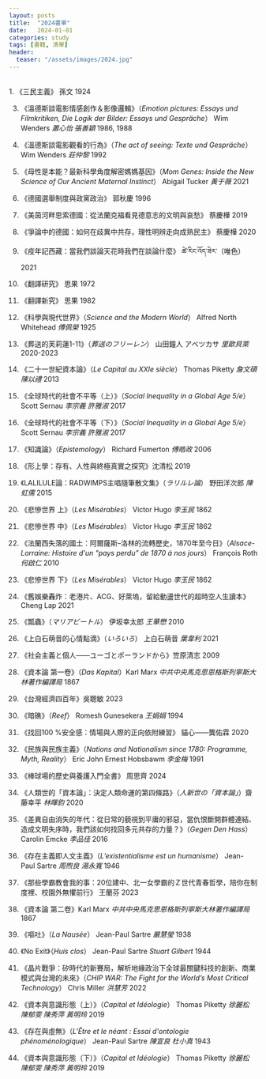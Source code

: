 ```yaml
---
layout: posts
title:  "2024書單"
date:   2024-01-01
categories: study
tags: [書籍, 清單]
header: 
  teaser: "/assets/images/2024.jpg"
---
```

<br>
1.  《三民主義》 孫文 1924
  
3.  《溫德斯談電影情感創作＆影像邏輯》（_Emotion pictures: Essays und Filmkritiken, Die Logik der Bilder: Essays und Gespräche_） Wim Wenders _蕭心怡 張善穎_ 1986, 1988
  
5.  《溫德斯談電影觀看的行為》（_The act of seeing: Texte und Gespräche_） Wim Wenders _莊仲黎_ 1992
  
7.  《母性是本能？最新科學角度解密媽媽基因》（_Mom Genes: Inside the New Science of Our Ancient Maternal Instinct_） Abigail Tucker _黃于薇_ 2021
  
9.  《德國選舉制度與政黨政治》 郭秋慶 1996
  
11.  《美茵河畔思索德國：從法蘭克福看見德意志的文明與哀愁》 蔡慶樺 2019
  
13.  《爭論中的德國：如何在歧異中共存，理性明辨走向成熟民主》 蔡慶樺 2020
  
15.  《疫年記西藏：當我們談論天花時我們在談論什麼》 ཚེ་རིང་འོད་ཟེར་（唯色） 2021
  
17.  《翻譯研究》 思果 1972
  
19.  《翻譯新究》 思果 1982
  
21.  《科學與現代世界》（_Science and the Modern World_） Alfred North Whitehead _傅佩榮_ 1925
  
23.  《葬送的芙莉蓮1-11》（_葬送のフリーレン_） 山田鐘人 アベツカサ _里歐貝萊_ 2020-2023
  
25.  《二十一世紀資本論》（_Le Capital au XXIe siècle_） Thomas Piketty _詹文碩 陳以禮_ 2013
  
27.  《全球時代的社會不平等（上）》（_Social Inequality in a Global Age 5/e_） Scott Sernau _李宗義 許雅淑_ 2017
  
29.  《全球時代的社會不平等（下）》（_Social Inequality in a Global Age 5/e_） Scott Sernau _李宗義 許雅淑_ 2017
  
31.  《知識論》（_Epistemology_） Richard Fumerton _傅皓政_ 2006
  
33.  《形上學：存有、人性與終極真實之探究》沈清松 2019
  
35.  《LALILULE論：RADWIMPS主唱隨筆散文集》（_ラリルレ論_） 野田洋次郎 _陳虹儒_ 2015
36.  《悲慘世界 上》（_Les Misérables_） Victor Hugo _李玉民_ 1862
  
38.  《悲慘世界 中》（_Les Misérables_） Victor Hugo _李玉民_ 1862
  
40.  《法蘭西失落的國土：阿爾薩斯–洛林的流轉歷史，1870年至今日》（_Alsace-Lorraine: Histoire d'un "pays perdu" de 1870 à nos jours_） François Roth _何啟仁_ 2010
  
42.  《悲慘世界 下》（_Les Misérables_） Victor Hugo _李玉民_ 1862
  
44.  《舊娛樂轟炸：老港片、ACG、好萊塢，留給動盪世代的超時空人生讀本》Cheng Lap 2021
  
46.  《瓢蟲》（_マリアビートル_） 伊坂幸太郎 _王華懋_ 2010
  
48.  《上白石萌音的心情點滴》（_いろいろ_） 上白石萌音 _葉韋利_ 2021
  
50.  《社会主義と個人——ユーゴとポーランドから》笠原清志 2009
  
52.  《資本論 第一卷》（_Das Kapital_）Karl Marx _中共中央馬克思恩格斯列寧斯大林著作編譯局_ 1867
  
54.  《台灣經濟四百年》吳聰敏 2023
  
56.  《暗礁》（_Reef_） Romesh Gunesekera _王娟娟_ 1994
  
58.  《找回100 %安全感：情場與人際的正向依附練習》 貓心——龔佑霖 2020
  
60.  《民族與民族主義》（_Nations and Nationalism since 1780: Programme, Myth, Reality_） Eric John Ernest Hobsbawm _李金梅_ 1991
  
62.  《棒球場的歷史與養護入門全書》 周思齊 2024
  
64.  《人類世的「資本論」：決定人類命運的第四條路》（_人新世の「資本論」_）齋藤幸平 _林暉鈞_ 2020
  
66.  《差異自由消失的年代：從日常的藐視到平庸的邪惡，當仇恨斷開群體連結、造成文明失序時，我們該如何找回多元共存的力量？》（_Gegen Den Hass_） Carolin Emcke _李品佳_ 2016
  
68.  《存在主義即人文主義》（_L’existentialisme est un humanisme_） Jean-Paul Sartre _周煦良 湯永寬_ 1946
69.  《那些學霸教會我的事：20位建中、北一女學霸的Ｚ世代青春哲學，陪你在制度裡、校園外無懼前行》 王蘭芬 2023
  
71.  《資本論 第二卷》Karl Marx _中共中央馬克思恩格斯列寧斯大林著作編譯局_ 1867
  
73.  《嘔吐》（_La Nausée_） Jean-Paul Sartre _嚴慧瑩_ 1938
  
75.  《No Exit》（_Huis clos_） Jean-Paul Sartre _Stuart Gilbert_ 1944
  
77.  《晶片戰爭：矽時代的新賽局，解析地緣政治下全球最關鍵科技的創新、商業模式與台灣的未來》（_CHIP WAR: The Fight for the World’s Most Critical Technology_） Chris Miller _洪慧芳_ 2022

78. 《資本與意識形態（上）》（_Capital et Idéologie_） Thomas Piketty _徐麗松 陳郁雯 陳秀萍 黃明玲_ 2019

78. 《存在與虛無》（_L'Être et le néant : Essai d'ontologie phénoménologique_） Jean-Paul Sartre _陳宣良 杜小真_ 1943

78. 《資本與意識形態（下）》（_Capital et Idéologie_） Thomas Piketty _徐麗松 陳郁雯 陳秀萍 黃明玲_ 2019